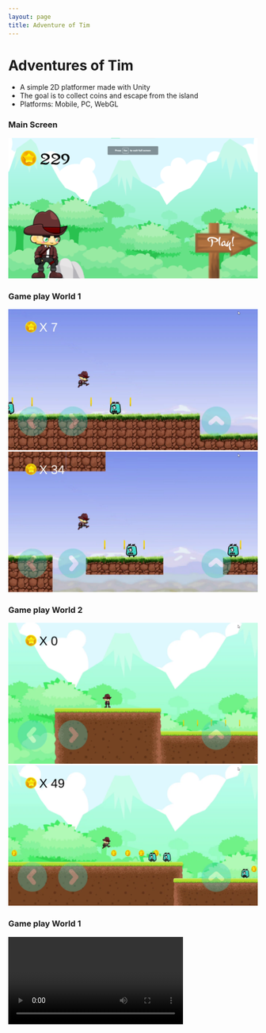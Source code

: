 ```yaml
---
layout: page
title: Adventure of Tim
---
```

<h1>Adventures of Tim</h1>
<p>
  <ul>
    <li>A simple 2D platformer made with Unity</li>
    <li>The goal is to collect coins and escape from the
      island</li>
    <li>Platforms: Mobile, PC, WebGL</li>
  </ul>
</p>

<div class="screenshot">
  <h3>Main Screen</h3>
  <img src="./images/the-run/main.png">
</div>

<div class="screenshot">
  <h3>Game play World 1</h3>
  <img src="./images/the-run/w1-1.png">
  <br>
  <img src="./images/the-run/w1-2.png">
</div>


<div class="screenshot">
  <h3>Game play World 2</h3>
  <img src="./images/the-run/w2-1.png">
  <img src="./images/the-run/w2-2.png">  
</div>

<div class="screenshot">
  <h3>Game play World 1</h3>
  <video width="70%" controls src="./images/the-run/preview.mp4">
</div>
